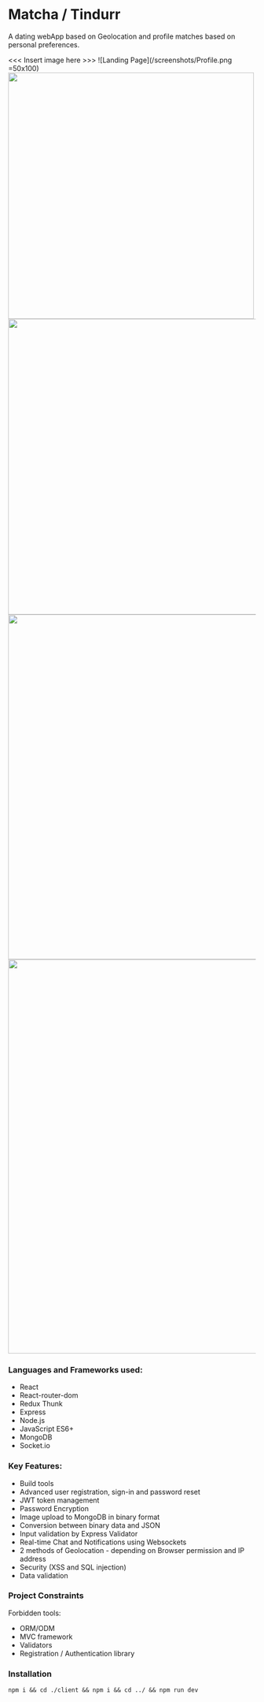 # Matcha / Tindurr
A dating webApp based on Geolocation and profile matches based on personal preferences. 

<<< Insert image here >>>
![Landing Page](/screenshots/Profile.png =50x100)
<img src="/screenshots/landing_page.png" height="500">
<img src="/screenshots/landing_page.png" height="600">
<img src="/screenshots/landing_page.png" height="700">
<img src="/screenshots/landing_page.png" height="800">
### Languages and Frameworks used:
* React 
* React-router-dom
* Redux Thunk
* Express
* Node.js
* JavaScript ES6+
* MongoDB
* Socket.io  

### Key Features:
* Build tools
* Advanced user registration, sign-in and password reset
* JWT token management
* Password Encryption
* Image upload to MongoDB in binary format
* Conversion between binary data and JSON
* Input validation by Express Validator
* Real-time Chat and Notifications using Websockets
* 2 methods of Geolocation - depending on Browser permission and IP address
* Security (XSS and SQL injection) 
* Data validation

### Project Constraints
Forbidden tools:
* ORM/ODM
* MVC framework
* Validators 
* Registration / Authentication library 

### Installation
```npm i && cd ./client && npm i && cd ../ && npm run dev```
